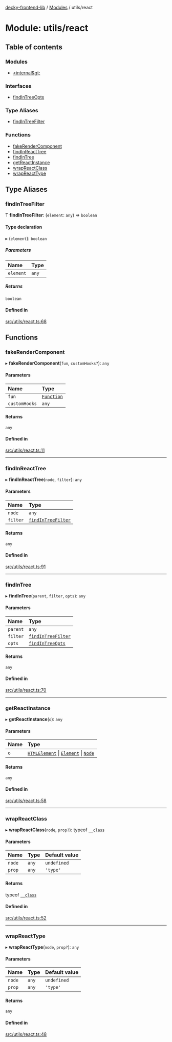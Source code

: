 [decky-frontend-lib](../README.md) / [Modules](../modules.md) / utils/react

# Module: utils/react

## Table of contents

### Modules

- [&lt;internal\&gt;](utils_react._internal_.md)

### Interfaces

- [findInTreeOpts](../interfaces/utils_react.findInTreeOpts.md)

### Type Aliases

- [findInTreeFilter](utils_react.md#findintreefilter)

### Functions

- [fakeRenderComponent](utils_react.md#fakerendercomponent)
- [findInReactTree](utils_react.md#findinreacttree)
- [findInTree](utils_react.md#findintree)
- [getReactInstance](utils_react.md#getreactinstance)
- [wrapReactClass](utils_react.md#wrapreactclass)
- [wrapReactType](utils_react.md#wrapreacttype)

## Type Aliases

### findInTreeFilter

Ƭ **findInTreeFilter**: (`element`: `any`) => `boolean`

#### Type declaration

▸ (`element`): `boolean`

##### Parameters

| Name | Type |
| :------ | :------ |
| `element` | `any` |

##### Returns

`boolean`

#### Defined in

[src/utils/react.ts:68](https://github.com/SteamDeckHomebrew/decky-frontend-lib/blob/7ba1229/src/utils/react.ts#L68)

## Functions

### fakeRenderComponent

▸ **fakeRenderComponent**(`fun`, `customHooks?`): `any`

#### Parameters

| Name | Type |
| :------ | :------ |
| `fun` | [`Function`]( https://developer.mozilla.org/en-US/docs/Web/JavaScript/Reference/Global_Objects/Function ) |
| `customHooks` | `any` |

#### Returns

`any`

#### Defined in

[src/utils/react.ts:11](https://github.com/SteamDeckHomebrew/decky-frontend-lib/blob/7ba1229/src/utils/react.ts#L11)

___

### findInReactTree

▸ **findInReactTree**(`node`, `filter`): `any`

#### Parameters

| Name | Type |
| :------ | :------ |
| `node` | `any` |
| `filter` | [`findInTreeFilter`](utils_react.md#findintreefilter) |

#### Returns

`any`

#### Defined in

[src/utils/react.ts:91](https://github.com/SteamDeckHomebrew/decky-frontend-lib/blob/7ba1229/src/utils/react.ts#L91)

___

### findInTree

▸ **findInTree**(`parent`, `filter`, `opts`): `any`

#### Parameters

| Name | Type |
| :------ | :------ |
| `parent` | `any` |
| `filter` | [`findInTreeFilter`](utils_react.md#findintreefilter) |
| `opts` | [`findInTreeOpts`](../interfaces/utils_react.findInTreeOpts.md) |

#### Returns

`any`

#### Defined in

[src/utils/react.ts:70](https://github.com/SteamDeckHomebrew/decky-frontend-lib/blob/7ba1229/src/utils/react.ts#L70)

___

### getReactInstance

▸ **getReactInstance**(`o`): `any`

#### Parameters

| Name | Type |
| :------ | :------ |
| `o` | [`HTMLElement`]( https://developer.mozilla.org/en-US/docs/Web/API/HTMLElement ) \| [`Element`]( https://developer.mozilla.org/en-US/docs/Web/API/Element ) \| [`Node`]( https://developer.mozilla.org/en-US/docs/Web/API/Node ) |

#### Returns

`any`

#### Defined in

[src/utils/react.ts:58](https://github.com/SteamDeckHomebrew/decky-frontend-lib/blob/7ba1229/src/utils/react.ts#L58)

___

### wrapReactClass

▸ **wrapReactClass**(`node`, `prop?`): typeof [`__class`](../classes/utils_react._internal_.__class.md)

#### Parameters

| Name | Type | Default value |
| :------ | :------ | :------ |
| `node` | `any` | `undefined` |
| `prop` | `any` | `'type'` |

#### Returns

typeof [`__class`](../classes/utils_react._internal_.__class.md)

#### Defined in

[src/utils/react.ts:52](https://github.com/SteamDeckHomebrew/decky-frontend-lib/blob/7ba1229/src/utils/react.ts#L52)

___

### wrapReactType

▸ **wrapReactType**(`node`, `prop?`): `any`

#### Parameters

| Name | Type | Default value |
| :------ | :------ | :------ |
| `node` | `any` | `undefined` |
| `prop` | `any` | `'type'` |

#### Returns

`any`

#### Defined in

[src/utils/react.ts:48](https://github.com/SteamDeckHomebrew/decky-frontend-lib/blob/7ba1229/src/utils/react.ts#L48)
